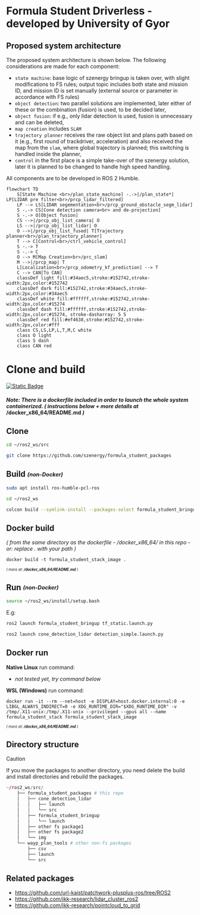# Formula Student Driverless - developed by University of Gyor

## Proposed system architecture
The proposed system architecture is shown below. The following considerations are made for each component:
- `state machine`: base logic of szenergy bringup is taken over, with slight modifications to FS rules; output topic includes both state and mission ID, and mission ID is set manually (external source or parameter in accordance with FS rules)
- `object detection`: two parallel solutions are implemented, later either of these or the combination (fusion) is used, to be decided later,
- `object fusion`: if e.g., only lidar detection is used, fusion is unnecessary and can be deleted,
- `map creation` includes `SLAM`
- `trajectory planner` receives the raw object list and plans path based on it (e.g., first round of trackdriver, acceleration) and also received the map from the `slam`, where global trajectory is planned; this switching is handled inside the planner,
- `control` in the first place is a simple take-over of the szenergy solution, later it is planned to be changed to handle high speed handling.

All components are to be developed in ROS 2 Humble.

```mermaid
flowchart TD
    S[State Machine <br>/plan_state_machine] -.->|/plan_state*| LP[LIDAR pre filter<br>/prcp_lidar_filtered]
    LP --> LS[LIDAR segementation<br>/prcp_ground_obstacle_segm_lidar]
    S -.-> CS[Cone detection camera<br> and de-projection]
    S -.-> O[Object fusion]
    CS -->|/prcp_obj_list_camera| O
    LS -->|/prcp_obj_list_lidar| O
    O -->|/prcp_obj_list_fused| T[Trajectory planner<br>/plan_trajectory_planner]
    T --> C[Control<br>/ctrl_vehicle_control]
    S -.-> T
    S -.-> C
    O --> M[Map Creation<br>/prc_slam]
    M -->|/prcp_map| T
    L[Localization<br>/prcp_odometry_kf_prediction] --> T
    C --> CAN[To CAN]
    classDef light fill:#34aec5,stroke:#152742,stroke-width:2px,color:#152742  
    classDef dark fill:#152742,stroke:#34aec5,stroke-width:2px,color:#34aec5
    classDef white fill:#ffffff,stroke:#152742,stroke-width:2px,color:#15274
    classDef dash fill:#ffffff,stroke:#152742,stroke-width:2px,color:#15274, stroke-dasharray: 5 5
    classDef red fill:#ef4638,stroke:#152742,stroke-width:2px,color:#fff
    class CS,LS,LP,L,T,M,C white
    class O light
    class S dash
    class CAN red
 ``` 



# Clone and build

[![Static Badge](https://img.shields.io/badge/ROS_2-Humble-34aec5)](https://docs.ros.org/en/humble/)
#### *Note: There is a dockerfile included in order to launch the whole system containerized. ( instructions below + more details at* **/docker_x86_64/README.md** *)*
## Clone

``` bash
cd ~/ros2_ws/src
```

``` bash
git clone https://github.com/szenergy/formula_student_packages
```

## Build <sub><sup>*(non-Docker)*</sup></sub>

``` bash
sudo apt install ros-humble-pcl-ros
```

``` bash
cd ~/ros2_ws 
```

``` bash
colcon build --symlink-install --packages-select formula_student_bringup cone_detection_lidar cone_detection_camera lidar_pre_filter
```
## Docker build

*( from the same directory as the dockerfile - /docker_x86_64/ in this repo - or: replace . with your path )*
```
docker build -t formula_student_stack_image .
```

<small><sub>*( more at: **/docker_x86_64/README.md** )*</sub></small>

## Run <sub><sup>*(non-Docker)*</sup></sub>
 
``` bash
source ~/ros2_ws/install/setup.bash 
```
E.g:
``` bash
ros2 launch formula_student_bringup tf_static.launch.py
```
``` bash
ros2 launch cone_detection_lidar detection_simple.launch.py
```

## Docker run

**Native Linux** run command:  
- *not tested yet, try command below*

**WSL (Windows)** run command: 
```
docker run -it --rm --net=host -e DISPLAY=host.docker.internal:0 -e LIBGL_ALWAYS_INDIRECT=0 -e XDG_RUNTIME_DIR="$XDG_RUNTIME_DIR" -v /tmp/.X11-unix:/tmp/.X11-unix --privileged --gpus all --name formula_student_stack formula_student_stack_image
```
<small><sub>*( more at: **/docker_x86_64/README.md** )*</sub></small>

## Directory structure

> [!CAUTION]
> If you move the packages to another directory, you need delete the build and install directories and rebuild the packages.

``` r
~/ros2_ws/src/
    ├── formula_student_packages # this repo
    │   ├── cone_detection_lidar
    │   │   ├── launch
    │   │   └── src
    │   ├── formula_student_bringup
    │   │   └── launch
    │   ├── other fs package1
    │   ├── other fs package2
    │   └── img
    └── wayp_plan_tools # other non-fs packages
        ├── csv
        ├── launch
        └── src
```
## Related packages

- https://github.com/url-kaist/patchwork-plusplus-ros/tree/ROS2
- https://github.com/jkk-research/lidar_cluster_ros2
- https://github.com/jkk-research/pointcloud_to_grid